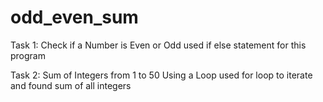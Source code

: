 # odd_even_sum
 
Task 1: Check if a Number is Even or Odd
used if else statement for this program

Task 2: Sum of Integers from 1 to 50 Using a Loop
used for loop to iterate and found sum of all integers
